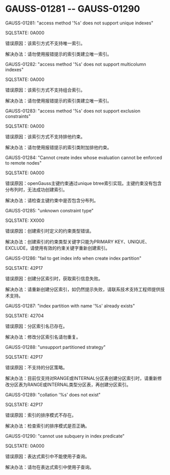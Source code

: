 # GAUSS-01281 -- GAUSS-01290<a name="ZH-CN_TOPIC_0302073270"></a>

GAUSS-01281: "access method '%s' does not support unique indexes"

SQLSTATE: 0A000

错误原因：该索引方式不支持唯一索引。

解决办法：请勿使用报错提示的索引类建立唯一索引。

GAUSS-01282: "access method '%s' does not support multicolumn indexes"

SQLSTATE: 0A000

错误原因：该索引方式不支持组合索引。

解决办法：请勿使用报错提示的索引类建立唯一索引。

GAUSS-01283: "access method '%s' does not support exclusion constraints"

SQLSTATE: 0A000

错误原因：该索引方式不支持排他约束。

解决办法：请勿使用报错提示的索引类附加排他约束。

GAUSS-01284: "Cannot create index whose evaluation cannot be enforced to remote nodes"

SQLSTATE: 0A000

错误原因：openGauss主键约束通过unique btree索引实现。主键约束没有包含分布列时，无法成功创建索引。

解决办法：请检查主键约束中是否包含分布列。

GAUSS-01285: "unknown constraint type"

SQLSTATE: XX000

错误原因：创建索引时定义的约束类型错误。

解决办法：创建索引的约束类型关键字只能为PRIMARY KEY、UNIQUE、EXCLUDE，请使用有效的约束关键字重新创建索引。

GAUSS-01286: "fail to get index info when create index partition"

SQLSTATE: 42P17

错误原因：创建分区索引时，获取索引信息失败。

解决办法：请重新创建分区索引，如仍然提示失败，请联系技术支持工程师提供技术支持。

GAUSS-01287: "index partition with name '%s' already exists"

SQLSTATE: 42704

错误原因：分区索引名已存在。

解决办法：修改分区索引名请勿重复。

GAUSS-01288: "unsupport partitioned strategy"

SQLSTATE: 42P17

错误原因：不支持的分区策略。

解决办法：目前仅支持对RANGE或INTERNAL分区表创建分区索引时，请重新修改分区表为RANGE或INTERNAL类型分区表，再创建分区索引。

GAUSS-01289: "collation '%s' does not exist"

SQLSTATE: 42P17

错误原因：索引的排序模式不存在。

解决办法：检查索引的排序模式是否正确。

GAUSS-01290: "cannot use subquery in index predicate"

SQLSTATE: 0A000

错误原因：表达式索引中不能使用子查询。

解决办法：请勿在表达式索引中使用子查询。

